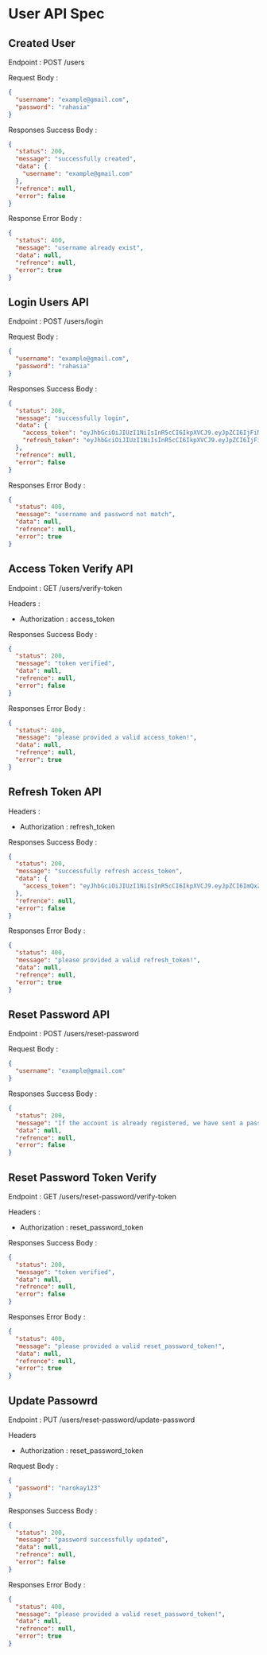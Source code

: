 # User API Spec

## Created User

Endpoint : POST /users

Request Body :

```json
{
  "username": "example@gmail.com",
  "password": "rahasia"
}
```

Responses Success Body :

```json
{
  "status": 200,
  "message": "successfully created",
  "data": {
    "username": "example@gmail.com"
  },
  "refrence": null,
  "error": false
}
```

Response Error Body :

```json
{
  "status": 400,
  "message": "username already exist",
  "data": null,
  "refrence": null,
  "error": true
}
```

## Login Users API

Endpoint : POST /users/login

Request Body :

```json
{
  "username": "example@gmail.com",
  "password": "rahasia"
}
```

Responses Success Body :

```json
{
  "status": 200,
  "message": "successfully login",
  "data": {
    "access_token": "eyJhbGciOiJIUzI1NiIsInR5cCI6IkpXVCJ9.eyJpZCI6IjFiMjRhMmRlLWQyMDQtNGVjMy05NjY0LTZlNTgyYzBkMTRkZiIsInJvbGUiOiJ1c2VyIiwiaWF0IjoxNzE3MzEzMjg0LCJleHAiOjE3MTczMTM1ODR9.OHEiDtKfIxAWnHxRJsF_74fxf6JtXVIdsfm9hgBnSsfFVOQ",
    "refresh_token": "eyJhbGciOiJIUzI1NiIsInR5cCI6IkpXVCJ9.eyJpZCI6IjFiMjRhMmRlLWQyMDQtNGVjMy05NjY0LTZlNTgyYzBkMTRkZiIsInJvbGUiOiJ1c2VyIiwiaWF0IjoxNzE3MzEzMjg0LCJleHAiOjE3MTc5MTgwODR9.QF-lh1xdd0ejfW8DW0drNaaOl7w3-F6bqQPxpdfeeVT5H3_7gpk"
  },
  "refrence": null,
  "error": false
}
```

Responses Error Body :

```json
{
  "status": 400,
  "message": "username and password not match",
  "data": null,
  "refrence": null,
  "error": true
}
```

## Access Token Verify API

Endpoint : GET /users/verify-token

Headers :

- Authorization : access_token

Responses Success Body :

```json
{
  "status": 200,
  "message": "token verified",
  "data": null,
  "refrence": null,
  "error": false
}
```

Responses Error Body :

```json
{
  "status": 400,
  "message": "please provided a valid access_token!",
  "data": null,
  "refrence": null,
  "error": true
}
```

## Refresh Token API

Headers :

- Authorization : refresh_token

Responses Success Body :

```json
{
  "status": 200,
  "message": "successfully refresh access_token",
  "data": {
    "access_token": "eyJhbGciOiJIUzI1NiIsInR5cCI6IkpXVCJ9.eyJpZCI6ImQxZGM0MjNkLTZjNjAtNGY0Zi1hMzVhsdLWIwZDlhNTBmZDJmNiIsInJvbGUiOiJ1c2VyIiwiaWF0IjoxNzE3NDA0NDEwLCJleHAiOjE3MTc0MDQ3MTB9.P_bh9XUZVGZzM4KDVbkH7LHdVcWzJlJSZ3sadasnaR3IN0iw"
  },
  "refrence": null,
  "error": false
}
```

Responses Error Body :

```json
{
  "status": 400,
  "message": "please provided a valid refresh_token!",
  "data": null,
  "refrence": null,
  "error": true
}
```

## Reset Password API

Endpoint : POST /users/reset-password

Request Body :

```json
{
  "username": "example@gmail.com"
}
```

Responses Success Body :

```json
{
  "status": 200,
  "message": "If the account is already registered, we have sent a password reset link to your email so you can change the new password,",
  "data": null,
  "refrence": null,
  "error": false
}
```

## Reset Password Token Verify

Endpoint : GET /users/reset-password/verify-token

Headers :

- Authorization : reset_password_token

Responses Success Body :

```json
{
  "status": 200,
  "message": "token verified",
  "data": null,
  "refrence": null,
  "error": false
}
```

Responses Error Body :

```json
{
  "status": 400,
  "message": "please provided a valid reset_password_token!",
  "data": null,
  "refrence": null,
  "error": true
}
```

## Update Passowrd

Endpoint : PUT /users/reset-password/update-password

Headers

- Authorization : reset_password_token

Request Body :

```json
{
  "password": "narokay123"
}
```

Responses Success Body :

```json
{
  "status": 200,
  "message": "password successfully updated",
  "data": null,
  "refrence": null,
  "error": false
}
```

Responses Error Body :

```json
{
  "status": 400,
  "message": "please provided a valid reset_password_token!",
  "data": null,
  "refrence": null,
  "error": true
}
```
